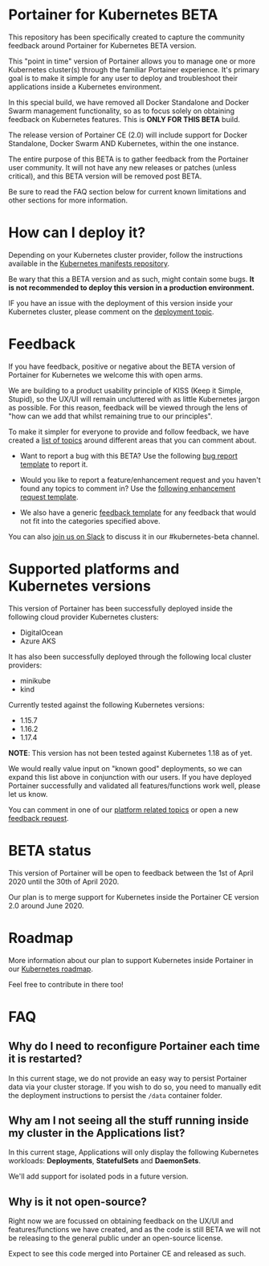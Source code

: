 # Portainer for Kubernetes BETA

This repository has been specifically created to capture the community feedback around Portainer for Kubernetes BETA version.

This "point in time" version of Portainer allows you to manage one or more Kubernetes cluster(s) through the familiar Portainer experience. It's primary goal is to make it simple for any user to deploy and troubleshoot their applications inside a Kubernetes environment.

In this special build, we have removed all Docker Standalone and Docker Swarm management functionality, so as to focus solely on obtaining feedback on Kubernetes features. This is **ONLY FOR THIS BETA** build.

The release version of Portainer CE (2.0) will include support for Docker Standalone, Docker Swarm AND Kubernetes, within the one instance.

The entire purpose of this BETA is to gather feedback from the Portainer user community. It will not have any new releases or patches (unless critical), and this BETA version will be removed post BETA.

Be sure to read the FAQ section below for current known limitations and other sections for more information.

# How can I deploy it?

Depending on your Kubernetes cluster provider, follow the instructions available in the [Kubernetes manifests repository](https://github.com/portainer/portainer-k8s).

Be wary that this a BETA version and as such, might contain some bugs. **It is not recommended to deploy this version in a production environment.**

IF you have an issue with the deployment of this version inside your Kubernetes cluster, please comment on the [deployment topic](https://github.com/portainer/kubernetes-beta/issues/1).

# Feedback

If you have feedback, positive or negative about the BETA version of Portainer for Kubernetes we welcome this with open arms.

We are building to a product usability principle of KISS (Keep it Simple, Stupid), so the UX/UI will remain uncluttered with as little Kubernetes jargon as possible. For this reason, feedback will be viewed through the lens of "how can we add that whilst remaining true to our principles".

To make it simpler for everyone to provide and follow feedback, we have created a [list of topics](https://github.com/portainer/kubernetes-beta/issues?q=is%3Aissue+is%3Aopen+%5BTOPIC%5D) around different areas that you can comment about.

* Want to report a bug with this BETA? Use the following [bug report template](https://github.com/portainer/kubernetes-beta/issues/new?template=bug_report.md) to report it.

* Would you like to report a feature/enhancement request and you haven't found any topics to comment in? Use the [following enhancement request template](https://github.com/portainer/kubernetes-beta/issues/new?template=feature_request.md).

* We also have a generic [feedback template](https://github.com/portainer/kubernetes-beta/issues/new?template=custom.md) for any feedback that would not fit into the categories specified above.

You can also [join us on Slack](https://join.slack.com/t/portainer/shared_invite/enQtNDk3ODQ5MjI2MjI4LTcwNGYxMWQ5OGViYWZkNDY2ZjY4YTMwMTgzYmU4YmNiOTU0MDcxYmJjNTIyYmQ0MTM5Y2QwNTg3NzNkMTk5MDg) to discuss it in our #kubernetes-beta channel.  

# Supported platforms and Kubernetes versions

This version of Portainer has been successfully deployed inside the following cloud provider Kubernetes clusters:

* DigitalOcean
* Azure AKS

It has also been successfully deployed through the following local cluster providers:

* minikube
* kind

Currently tested against the following Kubernetes versions:

* 1.15.7
* 1.16.2
* 1.17.4

**NOTE**: This version has not been tested against Kubernetes 1.18 as of yet.

We would really value input on "known good" deployments, so we can expand this list above in conjunction with our users. If you have deployed Portainer successfully and validated all features/functions work well, please let us know.

You can comment in one of our [platform related topics](https://github.com/portainer/kubernetes-beta/issues?q=is%3Aissue+is%3Aopen+%5BTOPIC%5D+label%3Atopic%2Fplatform) or open a new [feedback request](https://github.com/portainer/kubernetes-beta/issues/new?template=custom.md).

# BETA status

This version of Portainer will be open to feedback between the 1st of April 2020 until the 30th of April 2020.

Our plan is to merge support for Kubernetes inside the Portainer CE version 2.0 around June 2020.

# Roadmap

More information about our plan to support Kubernetes inside Portainer in our [Kubernetes roadmap](https://github.com/portainer/kubernetes-roadmap/projects/1).

Feel free to contribute in there too!

# FAQ

## Why do I need to reconfigure Portainer each time it is restarted?

In this current stage, we do not provide an easy way to persist Portainer data via your cluster storage. If you wish to do so, you need to manually edit the deployment instructions to persist the `/data` container folder.

## Why am I not seeing all the stuff running inside my cluster in the Applications list?

In this current stage, Applications will only display the following Kubernetes workloads: **Deployments**, **StatefulSets** and **DaemonSets**.

We'll add support for isolated pods in a future version.

## Why is it not open-source?

Right now we are focussed on obtaining feedback on the UX/UI and features/functions we have created, and as the code is still BETA we will not be releasing to the general public under an open-source license.

Expect to see this code merged into Portainer CE and released as such.

